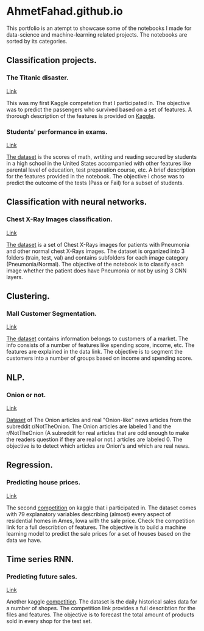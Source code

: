 # AhmetFahad.github.io

This portfolio is an atempt to showcase some of the notebooks I made for data-science and machine-learning related projects.
The notebooks are sorted by its categories.

## Classification projects.

### The Titanic disaster.

[Link](https://github.com/AhmetFahad/AhmetFahad.github.io/blob/master/kaggle%20titanic.ipynb)

This was my first Kaggle competetion that I participated in. The objective was to predict the passengers who survived based on a set of features. A thorough description of the features is provided on [Kaggle](https://www.kaggle.com/c/titanic).

### Students' performance in exams.

[Link](https://github.com/AhmetFahad/AhmetFahad.github.io/blob/master/students-performance-in-exams.ipynb)

[The dataset](https://www.kaggle.com/spscientist/students-performance-in-exams) is the scores of math, wrtiting and reading secured by students in a high school in the United States accompanied with other features like parental level of education, test preparation course, etc. A brief description for the features provided in the notebook. The objective i chose was to predict the outcome of the tests (Pass or Fail) for a subset of students.

## Classification with neural networks.

### Chest X-Ray Images classification.

[Link](https://github.com/AhmetFahad/AhmetFahad.github.io/blob/master/Classifying%20images%20of%20lungs.ipynb)

[The dataset](https://www.kaggle.com/paultimothymooney/chest-xray-pneumonia) is a set of Chest X-Rays images for patients with Pneumonia and other normal chest X-Rays images. The dataset is organized into 3 folders (train, test, val) and contains subfolders for each image category (Pneumonia/Normal). The objective of the notebook is to classify each image whether the patient does have Pneumonia or not by using 3 CNN layers.

## Clustering.

### Mall Customer Segmentation.

[Link](https://github.com/AhmetFahad/AhmetFahad.github.io/blob/master/mall-customer-segment-k-means.ipynb)

[The dataset](https://www.kaggle.com/vjchoudhary7/customer-segmentation-tutorial-in-python) contains information belongs to customers of a market. The info consists of a number of features like spending score, income, etc. The features are explained in the data link. The objective is to segment the customers into a number of groups based on income and spending score.

## NLP.

### Onion or not.

[Link](https://github.com/AhmetFahad/AhmetFahad.github.io/blob/master/onion-or-not-nlp.ipynb)

[Dataset](https://www.kaggle.com/chrisfilo/onion-or-not) of The Onion articles and real "Onion-like" news articles from the subreddit r/NotTheOnion. The Onion articles are labeled 1 and the r/NotTheOnion (A subreddit for real articles that are odd enough to make the readers question if they are real or not.) articles are labeled 0. The objective is to detect which articles are Onion's and which are real news.

## Regression.

### Predicting house prices.

[Link](https://github.com/AhmetFahad/AhmetFahad.github.io/blob/master/predecting-house-prices-with-random-tree-forests.ipynb)

The second [competition](https://www.kaggle.com/c/house-prices-advanced-regression-techniques) on kaggle that i participated in. The dataset comes with 79 explanatory variables describing (almost) every aspect of residential homes in Ames, Iowa with the sale price. Check the competition link for a full describtion of features. The objective is to build a machine learning model to predict the sale prices for a set of houses based on the data we have.

## Time series RNN.

### Predicting future sales.

[Link](https://github.com/AhmetFahad/AhmetFahad.github.io/blob/master/Kaggle_predict_future_sales.ipynb)

Another kaggle [competition](https://www.kaggle.com/c/competitive-data-science-predict-future-sales). The dataset is the daily historical sales data for a number of shopes. The competition link provides a full describtion for the files and features. The objective is to forecast the total amount of products sold in every shop for the test set.
